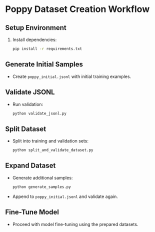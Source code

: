 # Poppy Dataset Creation Workflow

## Setup Environment
1. Install dependencies:
   ```bash
   pip install -r requirements.txt
   ```

## Generate Initial Samples
- Create `poppy_initial.jsonl` with initial training examples.

## Validate JSONL
- Run validation:
  ```bash
  python validate_jsonl.py
  ```

## Split Dataset
- Split into training and validation sets:
  ```bash
  python split_and_validate_dataset.py
  ```

## Expand Dataset
- Generate additional samples:
  ```bash
  python generate_samples.py
  ```
- Append to `poppy_initial.jsonl` and validate again.

## Fine-Tune Model
- Proceed with model fine-tuning using the prepared datasets.